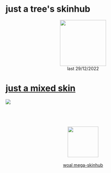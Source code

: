 # just a tree's skinhub
<p align="center">
<a href="https://youtube.com/@definitelynottree">
  <img src="https://i.imgur.com/M8kC3q2.png"  
       width="150"
       height="150"></a>
<br>
last 29/12/2022
</p>

# [just a mixed skin](https://github.com/rudjx3/skins/raw/main/tree/just%20a%20mixed%20skin.osk)
[![](https://i.imgur.com/rJtHG5f.jpeg)](https://github.com/rudjx3/skins/raw/main/tree/just%20a%20mixed%20skin.osk)

#
<p align="center">
  <br></br>
  <a href="https://youtube.com/@definitelynottree">
  <img src="https://i.imgur.com/YWbDUUy.png"  
       width="100" 
       height="100"></a>
  <br></br>
  <a href="README.md">woal mega-skinhub</a>
 </p>
